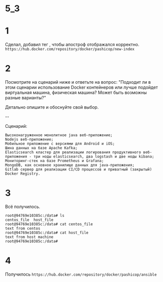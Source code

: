 # 5_3
# 1
Сделал, добавил тег <meta http-equiv="Content-Type" content="text/html; charset=UTF-8" />, чтобы апостроф отображался корректно.
`https://hub.docker.com/repository/docker/pashicop/new-index`

# 2

Посмотрите на сценарий ниже и ответьте на вопрос: "Подходит ли в этом сценарии использование Docker контейнеров или лучше подойдет виртуальная машина, физическая машина? Может быть возможны разные варианты?"

Детально опишите и обоснуйте свой выбор.

--

Сценарий:

    Высоконагруженное монолитное java веб-приложение;
    Nodejs веб-приложение;
    Мобильное приложение c версиями для Android и iOS;
    Шина данных на базе Apache Kafka;
    Elasticsearch кластер для реализации логирования продуктивного веб-приложения - три ноды elasticsearch, два logstash и две ноды kibana;
    Мониторинг-стек на базе Prometheus и Grafana;
    MongoDB, как основное хранилище данных для java-приложения;
    Gitlab сервер для реализации CI/CD процессов и приватный (закрытый) Docker Registry.

# 3
Всё получилось.
```
root@94769e10385c:/data# ls
centos_file  host_file
root@94769e10385c:/data# cat centos_file 
text from centos
root@94769e10385c:/data# cat host_file 
text from host machine
root@94769e10385c:/data# 
```
# 4
Получилось
`https://hub.docker.com/repository/docker/pashicop/ansible`
